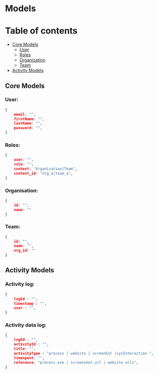 # Models

# Table of contents
* [Core Models](#coremodels)
    * [User](#user)
    * [Roles](#roles)
    * [Organization](#org)
    * [Team](#team)
* [Activity Models](#activity)


## Core Models <a name="coremodels"></a>
### User: <a name="user"></a>
```json
{
    email: "",
    firstName: "",
    lastName: "",
    password: "",
}
```
### Roles: <a name="roles"></a>
```json
{
    user: "",
    role: "",
    context: "Organization|Team",
    context_id: "org_a|team_a", 
}
```

### Organisation: <a name="org"></a>
```json
{
    id: "",
    name: ""
}
```
### Team: <a name="team"></a>
```json
{
    id: "",
    name: "",
    org_id: ""
}
```

## Activity Models <a name="activity"></a>
### Activity log:
```json
{
    logId : "",
    timestamp : "",
    user : "",
}

```
### Activity data log:
```json
{
    logId : "",
    activityId : "",
    title: "",
    activityType : "process | website | screenhot |sysInteraction ",
    timespent: "",
    reference: "process.exe | screenshot_url | website urls",
}
```
###
